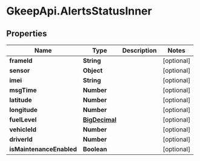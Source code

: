 # GkeepApi.AlertsStatusInner

## Properties
Name | Type | Description | Notes
------------ | ------------- | ------------- | -------------
**frameId** | **String** |  | [optional] 
**sensor** | **Object** |  | [optional] 
**imei** | **String** |  | [optional] 
**msgTime** | **Number** |  | [optional] 
**latitude** | **Number** |  | [optional] 
**longitude** | **Number** |  | [optional] 
**fuelLevel** | [**BigDecimal**](BigDecimal.md) |  | [optional] 
**vehicleId** | **Number** |  | [optional] 
**driverId** | **Number** |  | [optional] 
**isMaintenanceEnabled** | **Boolean** |  | [optional] 
